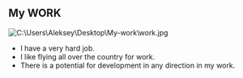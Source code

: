 ## My WORK
![C:\Users\Aleksey\Desktop\My-work\work.jpg](img/work.jpg)
- I have a very hard job.
- I like flying all over the country for work.
- There is a potential for development in any direction in my work. 